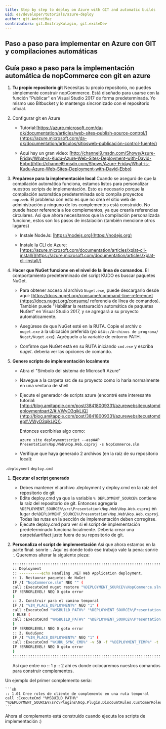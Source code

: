 ```yaml
---
title: Step by step to deploy on Azure with GIT and automatic builds
uid: es/developer/tutorials/azure-deploy
author: git.AndreiMaz
contributors: git.DmitriyKulagin, git.exileDev
---
```


## Paso a paso para implementar en Azure con GIT y compilaciones automáticas

## Guía paso a paso para la implementación automática de nopCommerce con git en azure

1. **Tu propio repositorio git** Necesitas tu propio repositorio, no puedes simplemente construir nopCommerce. Está diseñado para usarse con la función "Publicar" en Visual Studio 2017 de forma predeterminada. Yo mismo uso Bitbucket y lo mantengo sincronizado con el repositorio oficial.

1. Configurar git en Azure
    - Tutorial:[https://azure.microsoft.com/da-dk/documentation/articles/web-sites-publish-source-control/](https://azure.microsoft.com/da-dk/documentation/artículos/sitiosweb-publicación-control-fuente/)

    - Aquí hay un gran video: [http://channel9.msdn.com/Shows/Azure-Friday/What-is-Kudu-Azure-Web-Sites-Deployment-with-David-Ebbo](http://channel9.msdn.com/Shows/Azure-Friday/What-is-Kudu-Azure-Web-Sites-Deployment-with-David-Ebbo)

1. **Prepárese para la implementación local** Cuando se aseguró de que la compilación automática funciona, estamos listos para personalizar nuestros scripts de implementación. Esto es necesario porque la compilación automática predeterminada solo compila proyectos `nop.web`. El problema con esto es que no crea el sitio web de administración y ninguno de los complementos está construido. No puede hacer referencia a los complementos, ya que crearía referencias circulares. Así que ahora necesitamos que la compilación personalizada funcione, estos son los pasos de instalación (también mencione otros lugares)
    - Instale NodeJs: [https://nodejs.org](https://nodejs.org)

    - Instale la CLI de Azure: [https://azure.microsoft.com/documentation/articles/xplat-cli-install/](https://azure.microsoft.com/documentation/articles/xplat-cli-install/)

1. **Hacer que NuGet funcione en el nivel de la línea de comandos.** El comportamiento predeterminado del script KUDO es buscar paquetes NuGet.
   - Para obtener acceso al archivo `Nuget.exe`, puede descargarlo desde aquí: [https://docs.nuget.org/consume/command-line-reference](https://docs.nuget.org/consume/ referencia de línea de comandos). También puede "Habilitar la restauración automática de paquetes NuGet" en Visual Studio 2017, y se agregará a su proyecto automáticamente.

   - Asegúrese de que NuGet esté en la RUTA. Copie el archiv o `nuget.exe` a la ubicación preferida (yo uso`c:/Archivos de programa/ Nuget/Nuget.exe`). Agréguelo a la variable de entorno PATH.
   - Confirme que NuGet está en su RUTA iniciando `cmd.exe` y escriba *nuget*. debería ver las opciones de comando.

1. **Genere scripts de implementación localmente**
    - Abra el "Símbolo del sistema de Microsoft Azure"
    - Navegue a la carpeta src de su proyecto como lo haría normalmente en una ventana de shell
    - Ejecute el generador de scripts azure (encontré este interesante tutorial: [http://blog.amitapple.com/post/38418009331/azurewebsitecustomdeploymentpart2/#.VWyO3qikLjQ](http://blog.amitapple.com/post/38418009331/azurewebsitecustomdep#.VWyO3qikLjQ)).

        Entonces escribirías algo como:

        `azure site deploymentscript --aspWAP Presentation\Nop.Web\Nop.Web.csproj -s NopCommerce.sln`
    - Verifique que haya generado 2 archivos (en la raíz de su repositorio local):

`.deployment`
`deploy.cmd`

1. **Ejecutar el script generado**
    - Debes mantener el archivo .deployment y deploy.cmd en la raíz del repositorio de git
    - Edite deploy.cmd ya que la variable `% DEPLOYMENT_SOURCE%` contiene la raíz del repositorio de git. Entonces agregaría 
     `%DEPLOYMENT_SOURCE%\src\Presentation\Nop.Web\Nop.Web.csproj` en lugar de`%DEPLOYMENT_SOURCE%\Presentation\Nop.Web\Nop.Web.csproj`. Todas las rutas en la sección de implementación deben corregirse.
    - Ejecute deploy.cmd para ver si el script de implementación predeterminado funciona localmente. Debería crear una carpeta\artifact   justo fuera de su repositorio de git.

1. **Personaliza el script de implementación** Así que ahora estamos en la parte final: sonríe :. Aquí es donde todo ese trabajo vale la pena: sonríe :. Queremos alterar la siguiente pieza:

    ```sh
    ::::::::::::::::::::::::::::::::::::::::::::::::::::::::::::::::::::::::::::::::::::::::::::::::::::::::::::::::::::::::::::::::::
    :: Deployment
    :: ----------echo Handling .NET Web Application deployment.
    :: 1. Restaurar paquetes de NuGet
    IF /I "NopCommerce.sln" NEQ "" (
    call :ExecuteCmd nuget restore "%DEPLOYMENT_SOURCE%\NopCommerce.sln"
    IF !ERRORLEVEL! NEQ 0 goto error
    )
    :: 2. Construir para el camino temporal
    IF /I "%IN_PLACE_DEPLOYMENT%" NEQ "1" (
    call :ExecuteCmd "%MSBUILD_PATH%" "%DEPLOYMENT_SOURCE%\Presentation\Nop.Web\Nop.Web.csproj" /nologo /verbosity:m /t:Build /t:pipelinePreDeployCopyAllFilesToOneFolder /p:_PackageTempDir="%DEPLOYMENT_TEMP%";AutoParameterizationWebConfigConnectionStrings=false;Configuration=Release /p:SolutionDir="%DEPLOYMENT_SOURCE%\.\\" %SCM_BUILD_ARGS%
    ) ELSE (
    call :ExecuteCmd "%MSBUILD_PATH%" "%DEPLOYMENT_SOURCE%\Presentation\Nop.Web\Nop.Web.csproj" /nologo /verbosity:m /t:Build /p:AutoParameterizationWebConfigConnectionStrings=false;Configuration=Release /p:SolutionDir="%DEPLOYMENT_SOURCE%\.\\" %SCM_BUILD_ARGS%
    )
    IF !ERRORLEVEL! NEQ 0 goto error
    :: 3. KuduSync
    IF /I "%IN_PLACE_DEPLOYMENT%" NEQ "1" (
    call :ExecuteCmd "%KUDU_SYNC_CMD%" -v 50 -f "%DEPLOYMENT_TEMP%" -t "%DEPLOYMENT_TARGET%" -n "%NEXT_MANIFEST_PATH%" -p "%PREVIOUS_MANIFEST_PATH%" -i ".git;.hg;.deployment;deploy.cmd"
    IF !ERRORLEVEL! NEQ 0 goto error
    )
    ::::::::::::::::::::::::::::::::::::::::::::::::::::::::::::::::::::::::::::::::::::::::::::::::::::::::::::::::::::::::::::::::::
    ```

    Así que entre no :: 1 y :: 2 ahí es donde colocaremos nuestros comandos para construir complementos.

Un ejemplo del primer complemento sería:

    ```sh
    :: 1.01 Cree roles de cliente de complemento en una ruta temporal
    call :ExecuteCmd "%MSBUILD_PATH%" "%DEPLOYMENT_SOURCE%\src\Plugins\Nop.Plugin.DiscountRules.CustomerRoles\Nop.Plugin.DiscountRules.CustomerRoles.csproj"/nologo/verbosity:m/t:Build/p:AutoParameterizationWebConfigConnectionStrings=false;Configuration=Release/p:SolutionDir="%DEPLOYMENT_SOURCE%\.\\"%SCM_BUILD_ARGS%
    ```

Ahora el complemento está construido cuando ejecuta los scripts de implementación :)
